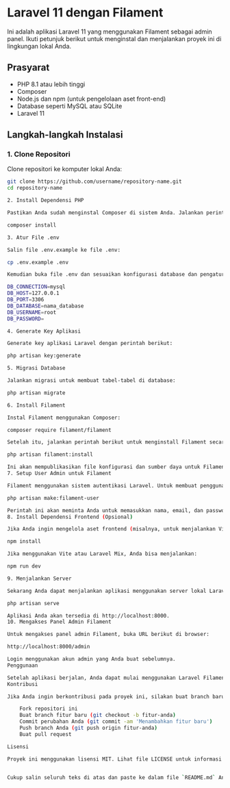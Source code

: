 

# Laravel 11 dengan Filament

Ini adalah aplikasi Laravel 11 yang menggunakan Filament sebagai admin panel. Ikuti petunjuk berikut untuk menginstal dan menjalankan proyek ini di lingkungan lokal Anda.

## Prasyarat

- PHP 8.1 atau lebih tinggi
- Composer
- Node.js dan npm (untuk pengelolaan aset front-end)
- Database seperti MySQL atau SQLite
- Laravel 11

## Langkah-langkah Instalasi

### 1. **Clone Repositori**

Clone repositori ke komputer lokal Anda:

```bash
git clone https://github.com/username/repository-name.git
cd repository-name

2. Install Dependensi PHP

Pastikan Anda sudah menginstal Composer di sistem Anda. Jalankan perintah berikut untuk menginstal dependensi PHP:

composer install

3. Atur File .env

Salin file .env.example ke file .env:

cp .env.example .env

Kemudian buka file .env dan sesuaikan konfigurasi database dan pengaturan lainnya sesuai dengan kebutuhan Anda:

DB_CONNECTION=mysql
DB_HOST=127.0.0.1
DB_PORT=3306
DB_DATABASE=nama_database
DB_USERNAME=root
DB_PASSWORD=

4. Generate Key Aplikasi

Generate key aplikasi Laravel dengan perintah berikut:

php artisan key:generate

5. Migrasi Database

Jalankan migrasi untuk membuat tabel-tabel di database:

php artisan migrate

6. Install Filament

Instal Filament menggunakan Composer:

composer require filament/filament

Setelah itu, jalankan perintah berikut untuk menginstall Filament secara penuh:

php artisan filament:install

Ini akan mempublikasikan file konfigurasi dan sumber daya untuk Filament.
7. Setup User Admin untuk Filament

Filament menggunakan sistem autentikasi Laravel. Untuk membuat pengguna admin, jalankan perintah berikut:

php artisan make:filament-user

Perintah ini akan meminta Anda untuk memasukkan nama, email, dan password untuk pengguna admin.
8. Install Dependensi Frontend (Opsional)

Jika Anda ingin mengelola aset frontend (misalnya, untuk menjalankan Vite atau Mix), jalankan perintah berikut:

npm install

Jika menggunakan Vite atau Laravel Mix, Anda bisa menjalankan:

npm run dev

9. Menjalankan Server

Sekarang Anda dapat menjalankan aplikasi menggunakan server lokal Laravel:

php artisan serve

Aplikasi Anda akan tersedia di http://localhost:8000.
10. Mengakses Panel Admin Filament

Untuk mengakses panel admin Filament, buka URL berikut di browser:

http://localhost:8000/admin

Login menggunakan akun admin yang Anda buat sebelumnya.
Penggunaan

Setelah aplikasi berjalan, Anda dapat mulai menggunakan Laravel Filament untuk mengelola aplikasi melalui antarmuka admin yang telah disediakan.
Kontribusi

Jika Anda ingin berkontribusi pada proyek ini, silakan buat branch baru dan ajukan pull request.

    Fork repositori ini
    Buat branch fitur baru (git checkout -b fitur-anda)
    Commit perubahan Anda (git commit -am 'Menambahkan fitur baru')
    Push branch Anda (git push origin fitur-anda)
    Buat pull request

Lisensi

Proyek ini menggunakan lisensi MIT. Lihat file LICENSE untuk informasi lebih lanjut.


Cukup salin seluruh teks di atas dan paste ke dalam file `README.md` Anda. Semoga membantu!
